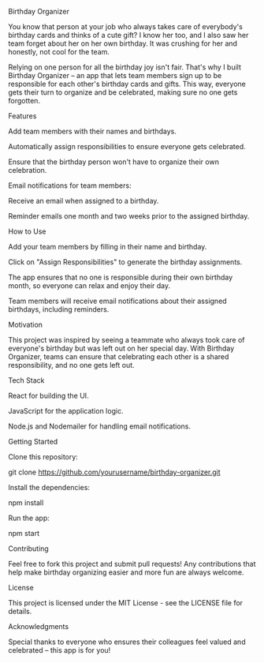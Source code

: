 Birthday Organizer

You know that person at your job who always takes care of everybody's birthday cards and thinks of a cute gift? I know her too, and I also saw her team forget about her on her own birthday. It was crushing for her and honestly, not cool for the team.

Relying on one person for all the birthday joy isn't fair. That's why I built Birthday Organizer – an app that lets team members sign up to be responsible for each other's birthday cards and gifts. This way, everyone gets their turn to organize and be celebrated, making sure no one gets forgotten.

Features

Add team members with their names and birthdays.

Automatically assign responsibilities to ensure everyone gets celebrated.

Ensure that the birthday person won't have to organize their own celebration.

Email notifications for team members:

Receive an email when assigned to a birthday.

Reminder emails one month and two weeks prior to the assigned birthday.

How to Use

Add your team members by filling in their name and birthday.

Click on "Assign Responsibilities" to generate the birthday assignments.

The app ensures that no one is responsible during their own birthday month, so everyone can relax and enjoy their day.

Team members will receive email notifications about their assigned birthdays, including reminders.

Motivation

This project was inspired by seeing a teammate who always took care of everyone's birthday but was left out on her special day. With Birthday Organizer, teams can ensure that celebrating each other is a shared responsibility, and no one gets left out.

Tech Stack

React for building the UI.

JavaScript for the application logic.

Node.js and Nodemailer for handling email notifications.

Getting Started

Clone this repository:

git clone https://github.com/yourusername/birthday-organizer.git

Install the dependencies:

npm install

Run the app:

npm start

Contributing

Feel free to fork this project and submit pull requests! Any contributions that help make birthday organizing easier and more fun are always welcome.

License

This project is licensed under the MIT License - see the LICENSE file for details.

Acknowledgments

Special thanks to everyone who ensures their colleagues feel valued and celebrated – this app is for you!
